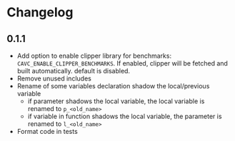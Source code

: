 # Changelog

## 0.1.1

- Add option to enable clipper library for benchmarks: `CAVC_ENABLE_CLIPPER_BENCHMARKS`. If enabled, clipper will be fetched and built automatically. default is disabled.
- Remove unused includes
- Rename of some variables declaration shadow the local/previous variable
  - if parameter shadows the local variable, the local variable is renamed to `p_<old_name>`
  - if variable in function shadows the local variable, the parameter is renamed to `l_<old_name>`
- Format code in tests
